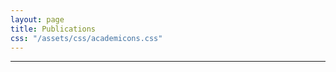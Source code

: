 ```yaml
---
layout: page
title: Publications
css: "/assets/css/academicons.css"
---
```


---
<div class='col-lg-5' style="text-align: center">
<a target="_blank" href="https://scholar.google.co.in/citations?user=J5u1v6QAAAAJ&hl=en"><span class="ai ai-google-scholar-square ai-3x" style="color:#000000" aria-hidden="true"></span></a> 
</span></a>
</div>


